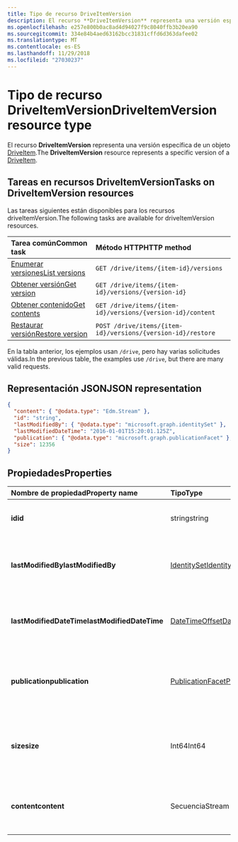 ```yaml
---
title: Tipo de recurso DriveItemVersion
description: El recurso **DriveItemVersion** representa una versión específica de un DriveItem.
ms.openlocfilehash: e257e800b0ac8ad4d94027f9c8040ffb3b20ea90
ms.sourcegitcommit: 334e84b4aed63162bcc31831cffd6d363dafee02
ms.translationtype: MT
ms.contentlocale: es-ES
ms.lasthandoff: 11/29/2018
ms.locfileid: "27030237"
---
```

# <a name="driveitemversion-resource-type"></a><span data-ttu-id="daef7-103">Tipo de recurso DriveItemVersion</span><span class="sxs-lookup"><span data-stu-id="daef7-103">DriveItemVersion resource type</span></span>

<span data-ttu-id="daef7-104">El recurso **DriveItemVersion** representa una versión específica de un objeto [DriveItem](driveitem.md).</span><span class="sxs-lookup"><span data-stu-id="daef7-104">The **DriveItemVersion** resource represents a specific version of a [DriveItem](driveitem.md).</span></span>


## <a name="tasks-on-driveitemversion-resources"></a><span data-ttu-id="daef7-105">Tareas en recursos DriveItemVersion</span><span class="sxs-lookup"><span data-stu-id="daef7-105">Tasks on DriveItemVersion resources</span></span>

<span data-ttu-id="daef7-106">Las tareas siguientes están disponibles para los recursos driveItemVersion.</span><span class="sxs-lookup"><span data-stu-id="daef7-106">The following tasks are available for driveItemVersion resources.</span></span>

|            <span data-ttu-id="daef7-107">Tarea común</span><span class="sxs-lookup"><span data-stu-id="daef7-107">Common task</span></span>             |         <span data-ttu-id="daef7-108">Método HTTP</span><span class="sxs-lookup"><span data-stu-id="daef7-108">HTTP method</span></span>         |
| :--------------------------------- | :-------------------------- |
| <span data-ttu-id="daef7-109">[Enumerar versiones][version-list]</span><span class="sxs-lookup"><span data-stu-id="daef7-109">[List versions][version-list]</span></span>      | `GET /drive/items/{item-id}/versions`  |
| <span data-ttu-id="daef7-110">[Obtener versión][version-get]</span><span class="sxs-lookup"><span data-stu-id="daef7-110">[Get version][version-get]</span></span>         | `GET /drive/items/{item-id}/versions/{version-id}`     |
| <span data-ttu-id="daef7-111">[Obtener contenido][content-get]</span><span class="sxs-lookup"><span data-stu-id="daef7-111">[Get contents][content-get]</span></span>        | `GET /drive/items/{item-id}/versions/{version-id}/content` |
| <span data-ttu-id="daef7-112">[Restaurar versión][version-restore]</span><span class="sxs-lookup"><span data-stu-id="daef7-112">[Restore version][version-restore]</span></span> | `POST /drive/items/{item-id}/versions/{version-id}/restore` |

[version-list]: ../api/driveitem-list-versions.md
[version-get]: ../api/driveitemversion-get.md
[content-get]: ../api/driveitemversion-get-contents.md
[version-restore]: ../api/driveitemversion-restore.md

<span data-ttu-id="daef7-113">En la tabla anterior, los ejemplos usan `/drive`, pero hay varias solicitudes válidas.</span><span class="sxs-lookup"><span data-stu-id="daef7-113">In the previous table, the examples use `/drive`, but there are many valid requests.</span></span>

## <a name="json-representation"></a><span data-ttu-id="daef7-114">Representación JSON</span><span class="sxs-lookup"><span data-stu-id="daef7-114">JSON representation</span></span>

<!--{
  "blockType": "resource",
  "baseType": "microsoft.graph.baseItemVersion",
  "@odata.type": "microsoft.graph.driveItemVersion",
  "@type.aka": "oneDrive.driveItemVersion"
}-->

```json
{
  "content": { "@odata.type": "Edm.Stream" },
  "id": "string",
  "lastModifiedBy": { "@odata.type": "microsoft.graph.identitySet" },
  "lastModifiedDateTime": "2016-01-01T15:20:01.125Z",
  "publication": { "@odata.type": "microsoft.graph.publicationFacet" },
  "size": 12356
}
```

## <a name="properties"></a><span data-ttu-id="daef7-115">Propiedades</span><span class="sxs-lookup"><span data-stu-id="daef7-115">Properties</span></span>

|      <span data-ttu-id="daef7-116">Nombre de propiedad</span><span class="sxs-lookup"><span data-stu-id="daef7-116">Property name</span></span>       |                         <span data-ttu-id="daef7-117">Tipo</span><span class="sxs-lookup"><span data-stu-id="daef7-117">Type</span></span>                         |                               <span data-ttu-id="daef7-118">Descripción</span><span class="sxs-lookup"><span data-stu-id="daef7-118">Description</span></span>                               |
| :----------------------- | :--------------------------------------------------- | :---------------------------------------------------------------------- |
| <span data-ttu-id="daef7-119">**id**</span><span class="sxs-lookup"><span data-stu-id="daef7-119">**id**</span></span>                   | <span data-ttu-id="daef7-120">string</span><span class="sxs-lookup"><span data-stu-id="daef7-120">string</span></span>                                               | <span data-ttu-id="daef7-121">El identificador de la versión.</span><span class="sxs-lookup"><span data-stu-id="daef7-121">The ID of the version.</span></span> <span data-ttu-id="daef7-122">Solo lectura.</span><span class="sxs-lookup"><span data-stu-id="daef7-122">Read-only.</span></span>                                       |
| <span data-ttu-id="daef7-123">**lastModifiedBy**</span><span class="sxs-lookup"><span data-stu-id="daef7-123">**lastModifiedBy**</span></span>       | [<span data-ttu-id="daef7-124">IdentitySet</span><span class="sxs-lookup"><span data-stu-id="daef7-124">IdentitySet</span></span>](../resources/identityset.md)           | <span data-ttu-id="daef7-125">Identidad del usuario que modificó por última vez la versión.</span><span class="sxs-lookup"><span data-stu-id="daef7-125">Identity of the user which last modified the version.</span></span> <span data-ttu-id="daef7-126">Solo lectura.</span><span class="sxs-lookup"><span data-stu-id="daef7-126">Read-only.</span></span>        |
| <span data-ttu-id="daef7-127">**lastModifiedDateTime**</span><span class="sxs-lookup"><span data-stu-id="daef7-127">**lastModifiedDateTime**</span></span> | [<span data-ttu-id="daef7-128">DateTimeOffset</span><span class="sxs-lookup"><span data-stu-id="daef7-128">DateTimeOffset</span></span>](../resources/timestamp.md)          | <span data-ttu-id="daef7-129">Fecha y hora de la última modificación de la versión.</span><span class="sxs-lookup"><span data-stu-id="daef7-129">Date and time the version was last modified.</span></span> <span data-ttu-id="daef7-130">Solo lectura.</span><span class="sxs-lookup"><span data-stu-id="daef7-130">Read-only.</span></span>                 |
| <span data-ttu-id="daef7-131">**publication**</span><span class="sxs-lookup"><span data-stu-id="daef7-131">**publication**</span></span>          | [<span data-ttu-id="daef7-132">PublicationFacet</span><span class="sxs-lookup"><span data-stu-id="daef7-132">PublicationFacet</span></span>](../resources/publicationfacet.md) | <span data-ttu-id="daef7-133">Indica el estado de publicación de esta versión concreta.</span><span class="sxs-lookup"><span data-stu-id="daef7-133">Indicates the publication status of this particular version.</span></span> <span data-ttu-id="daef7-134">Solo lectura.</span><span class="sxs-lookup"><span data-stu-id="daef7-134">Read-only.</span></span> |
| <span data-ttu-id="daef7-135">**size**</span><span class="sxs-lookup"><span data-stu-id="daef7-135">**size**</span></span>                 | <span data-ttu-id="daef7-136">Int64</span><span class="sxs-lookup"><span data-stu-id="daef7-136">Int64</span></span>                                                | <span data-ttu-id="daef7-137">Indica el tamaño de la secuencia de contenido para esta versión del elemento.</span><span class="sxs-lookup"><span data-stu-id="daef7-137">Indicates the size of the content stream for this version of the item.</span></span>  |
| <span data-ttu-id="daef7-138">**content**</span><span class="sxs-lookup"><span data-stu-id="daef7-138">**content**</span></span>              | <span data-ttu-id="daef7-139">Secuencia</span><span class="sxs-lookup"><span data-stu-id="daef7-139">Stream</span></span>                                               | <span data-ttu-id="daef7-140">La secuencia de contenido para esta versión del elemento.</span><span class="sxs-lookup"><span data-stu-id="daef7-140">The content stream for this version of the item.</span></span>                        |

<!-- {
  "type": "#page.annotation",
  "description": "The version facet provides information about the properties of a file version.",
  "keywords": "version,versions,version-history,history",
  "section": "documentation",
  "tocPath": "Facets/Version"
} -->
